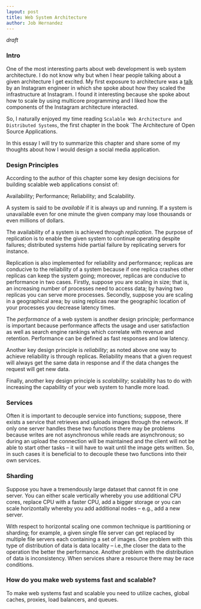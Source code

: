 ```yaml
---
layout: post
title: Web System Architecture
author: Job Hernandez
---
```


*draft*

### Intro
One of the most interesting parts about web development is web system architecture. I do not know why but when I hear people talking about a given architecture I get excited. My first exposure to architecture was a [talk](https://www.youtube.com/watch?v=hnpzNAPiC0E&t) by an Instagram engineer in which she spoke about how they scaled the infrastructure at Instagram. I found it interesting because she spoke about how to scale by using multicore programming and I liked how the components of the Instagram architecture interacted.

So, I naturally enjoyed my time reading `Scalable Web Architecture and Distributed Systems`, the first chapter in the book `The Architecture of Open Source Applications.

In this essay I will try to summarize this chapter and share some of my thoughts about how I would design a social media application.

### Design Principles
According to the author of this chapter some key design decisions for building scalable web applications consist of:

Availability;
Performance;
Reliability; and
Scalability.

A system is said to be *available* if it is always up and running. If a system is unavailable even for one minute the given company may lose thousands or even millions of dollars. 

The availability of a system is achieved through *replication*. The purpose of replication is to enable the given system to continue operating despite failures; distributed systems hide partial failure by replicating servers for instance.

Replication is also implemented for reliability and performance; replicas are conducive to the reliability of a system because if one replica crashes other replicas can keep the system going; moreover, replicas are conducive to performance in two cases. Firstly, suppose you are scaling in size; that is, an increasing number of processes need to access data; by having two replicas you can serve more processes. Secondly, suppose you are scaling in a geographical area; by using replicas near the geographic location of your processes you decrease latency times. 

The *performance* of a web system is another design principle; performance is important because performance affects the usage and user satisfaction as well as search engine rankings which correlate with revenue and retention. Performance can be defined as fast responses and low latency.

Another key design principle is *reliability*; as noted above one way to achieve reliability is through replicas. Reliability means that a given request will always get the same data in response and if the data changes the request will get new data.

Finally, another key design principle is *scalability*; scalability has to do with increasing the capability of your web system to handle more load.

### Services
Often it is important to decouple service into functions; suppose, there exists a service that retrieves and uploads images through the network. If only one server handles these two functions there may be problems because writes are not asynchronous while reads are asynchronous; so during an upload the connection will be maintained and the client will not be able to start other tasks – it will have to wait until the image gets written. So, in such cases it is beneficial to to decouple these two functions into their own services.

### Sharding
Suppose you have a tremendously large dataset that cannot fit in one server. You can either scale vertically whereby you use additional CPU cores, replace CPU with a faster CPU, add a bigger storage or you can scale horizontally whereby you add additional nodes – e.g., add a new server.

With respect to horizontal scaling one common technique is partitioning or sharding; for example, a given single file server can get replaced by multiple file servers each containing a set of images. One problem with this type of distribution of data  is data locality – i.e.,the closer the data to the operation the better the performance. Another problem with the distribution of data is inconsistency. When services share a resource there may be race conditions.

### How do you make web systems fast and scalable?
To make web systems fast and scalable you need to utilize caches, global caches, proxies, load balancers, and queues.
